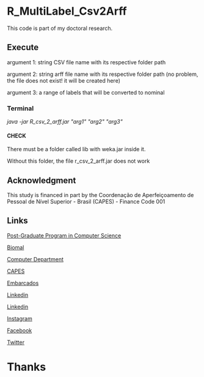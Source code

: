 # R_MultiLabel_Csv2Arff
This code is part of my doctoral research.


## Execute

argument 1: string CSV file name with its respective folder path

argument 2: string arff file name with its respective folder path (no problem, the file does not exist! it will be created here)

argument 3: a range of labels that will be converted to nominal

### Terminal
*java -jar R_csv_2_arff.jar "arg1" "arg2" "arg3"*

#### CHECK

There must be a folder called lib with weka.jar inside it. 

Without this folder, the file r_csv_2_arff.jar does not work


## Acknowledgment
This study is financed in part by the Coordenação de Aperfeiçoamento de Pessoal de Nível Superior - Brasil (CAPES) - Finance Code 001

## Links

[Post-Graduate Program in Computer Science](http://ppgcc.dc.ufscar.br/pt-br)

[Biomal](http://www.biomal.ufscar.br/)

[Computer Department](https://site.dc.ufscar.br/)

[CAPES](https://www.gov.br/capes/pt-br)

[Embarcados](https://www.embarcados.com.br/author/cissa/)

[Linkedin](https://www.linkedin.com/in/elainececiliagatto/)

[Linkedin](https://www.linkedin.com/company/27241216)

[Instagram](https://www.instagram.com/professoracissa/)

[Facebook](https://www.facebook.com/ProfessoraCissa/)

[Twitter](https://twitter.com/professoracissa)

# Thanks
